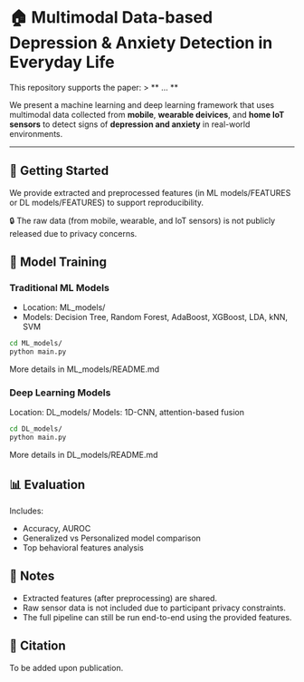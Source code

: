 # 🏠 Multimodal Data-based Depression & Anxiety Detection in Everyday Life

This repository supports the paper: > ** ... **

We present a machine learning and deep learning framework that uses multimodal data collected from **mobile**, **wearable deivices**, and **home IoT sensors** to detect signs of **depression and anxiety** in real-world environments.

---

## 🚀 Getting Started

We provide extracted and preprocessed features (in ML models/FEATURES or DL models/FEATURES) to support reproducibility.

🔒 The raw data (from mobile, wearable, and IoT sensors) is not publicly released due to privacy concerns.


## 🤖 Model Training

### Traditional ML Models
* Location: ML_models/
* Models: Decision Tree, Random Forest, AdaBoost, XGBoost, LDA, kNN, SVM

```bash
cd ML_models/
python main.py
```
More details in ML_models/README.md

### Deep Learning Models
Location: DL_models/
Models: 1D-CNN, attention-based fusion

```bash
cd DL_models/
python main.py
```
More details in DL_models/README.md

## 📊 Evaluation
Includes:
* Accuracy, AUROC
* Generalized vs Personalized model comparison
* Top behavioral features analysis

##  📌 Notes
* Extracted features (after preprocessing) are shared.
* Raw sensor data is not included due to participant privacy constraints.
* The full pipeline can still be run end-to-end using the provided features.

## 📄 Citation
To be added upon publication.